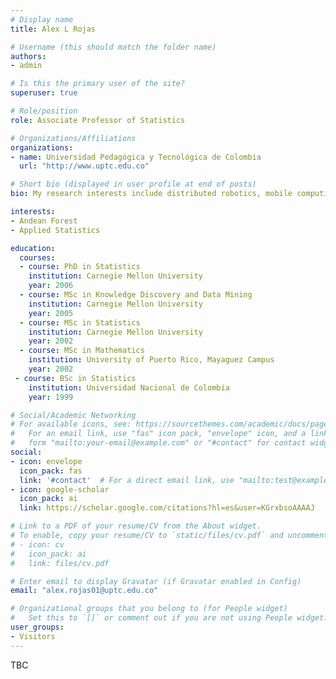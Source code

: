 ```yaml
---
# Display name
title: Alex L Rojas

# Username (this should match the folder name)
authors:
- admin

# Is this the primary user of the site?
superuser: true

# Role/position
role: Associate Professor of Statistics

# Organizations/Affiliations
organizations:
- name: Universidad Pedagógica y Tecnológica de Colombia
  url: "http://www.uptc.edu.co"

# Short bio (displayed in user profile at end of posts)
bio: My research interests include distributed robotics, mobile computing and programmable matter.

interests:
- Andean Forest
- Applied Statistics

education:
  courses:
  - course: PhD in Statistics
    institution: Carnegie Mellon University
    year: 2006
  - course: MSc in Knowledge Discovery and Data Mining
    institution: Carnegie Mellon University
    year: 2005
  - course: MSc in Statistics
    institution: Carnegie Mellon University
    year: 2002
  - course: MSc in Mathematics
    institution: University of Puerto Rico, Mayaguez Campus
    year: 2002
 - course: BSc in Statistics
    institution: Universidad Nacional de Colombia
    year: 1999

# Social/Academic Networking
# For available icons, see: https://sourcethemes.com/academic/docs/page-builder/#icons
#   For an email link, use "fas" icon pack, "envelope" icon, and a link in the
#   form "mailto:your-email@example.com" or "#contact" for contact widget.
social:
- icon: envelope
  icon_pack: fas
  link: '#contact'  # For a direct email link, use "mailto:test@example.org".
- icon: google-scholar
  icon_pack: ai
  link: https://scholar.google.com/citations?hl=es&user=KGrxbsoAAAAJ

# Link to a PDF of your resume/CV from the About widget.
# To enable, copy your resume/CV to `static/files/cv.pdf` and uncomment the lines below.
# - icon: cv
#   icon_pack: ai
#   link: files/cv.pdf

# Enter email to display Gravatar (if Gravatar enabled in Config)
email: "alex.rojas01@uptc.edu.co"

# Organizational groups that you belong to (for People widget)
#   Set this to `[]` or comment out if you are not using People widget.
user_groups:
- Visitors
---
```


TBC
